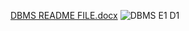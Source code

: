 
[DBMS README FILE.docx](https://github.com/Pradeep137655/CSA0519-DBMS-PROGRAMS/files/9630824/DBMS.README.FILE.docx)
![DBMS E1 D1](https://user-images.githubusercontent.com/112744426/191895777-7e4502c6-813b-41f2-84a6-1f3c516cc169.PNG)
